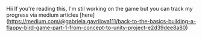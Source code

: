 Hii
If you're reading this, I'm stil working on the game but you can track my progress via medium articles [here] (https://medium.com/@gabriela.gavrilova111/back-to-the-basics-building-a-flappy-bird-game-part-1-from-concept-to-unity-project-e2d39dee8a80)
